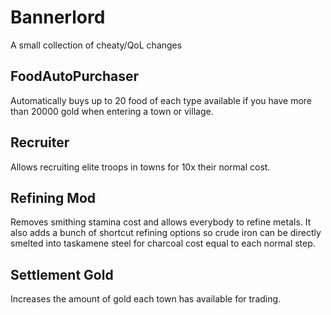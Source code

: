 # Bannerlord

A small collection of cheaty/QoL changes

## FoodAutoPurchaser

Automatically buys up to 20 food of each type available if you have more than 20000 gold when entering a town or village.

## Recruiter

Allows recruiting elite troops in towns for 10x their normal cost.

## Refining Mod

Removes smithing stamina cost and allows everybody to refine metals. It also adds a bunch of shortcut refining options so crude iron can be directly smelted into taskamene steel for charcoal cost equal to each normal step.

## Settlement Gold

Increases the amount of gold each town has available for trading.